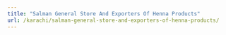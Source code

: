 ```yaml
---
title: "Salman General Store And Exporters Of Henna Products"
url: /karachi/salman-general-store-and-exporters-of-henna-products/
---
```

